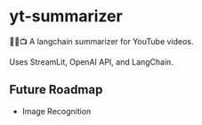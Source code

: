 # yt-summarizer
🦜️🔗📺 A langchain summarizer for YouTube videos.

Uses StreamLit, OpenAI API, and LangChain.

## Future Roadmap
- Image Recognition
